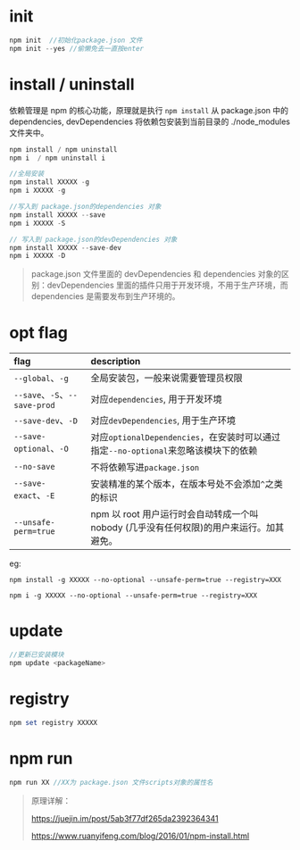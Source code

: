 # init



```javascript
npm init  //初始化package.json 文件
npm init --yes //偷懒免去一直按enter
```



# install  / uninstall


依赖管理是 npm 的核心功能，原理就是执行 `npm install` 从 package.json 中的 dependencies, devDependencies 将依赖包安装到当前目录的 ./node_modules 文件夹中。

```javascript
npm install / npm uninstall
npm i  / npm uninstall i

//全局安装
npm install XXXXX -g
npm i XXXXX -g

//写入到 package.json的dependencies 对象
npm install XXXXX --save 
npm i XXXXX -S

// 写入到 package.json的devDependencies 对象
npm install XXXXX --save-dev
npm i XXXXX -D
```

> package.json 文件里面的 devDependencies 和 dependencies 对象的区别：devDependencies 里面的插件只用于开发环境，不用于生产环境，而 dependencies 是需要发布到生产环境的。



# opt flag

| flag                          | description                                                  |
| :---------------------------- | :----------------------------------------------------------- |
| `--global`、`-g`              | 全局安装包，一般来说需要管理员权限                           |
| `--save`、`-S`、`--save-prod` | 对应`dependencies`,  用于开发环境                            |
| `--save-dev`、`-D`            | 对应`devDependencies`, 用于生产环境                          |
| `--save-optional`、`-O`       | 对应`optionalDependencies`，在安装时可以通过指定`--no-optional`来忽略该模块下的依赖 |
| `--no-save`                   | 不将依赖写进`package.json`                                   |
| `--save-exact`、`-E`          | 安装精准的某个版本，在版本号处不会添加`^`之类的标识          |
| `--unsafe-perm=true`          | npm 以 root 用户运行时会自动转成一个叫 nobody (几乎没有任何权限)的用户来运行。加其避免。 |

eg:

```
npm install -g XXXXX --no-optional --unsafe-perm=true --registry=XXX

npm i -g XXXXX --no-optional --unsafe-perm=true --registry=XXX
```



# update


```javascript
//更新已安装模块
npm update <packageName>
```



# registry


```powershell
npm set registry XXXXX
```



# npm run

```javascript
npm run XX //XX为 package.json 文件scripts对象的属性名
```



> 原理详解：
>
> https://juejin.im/post/5ab3f77df265da2392364341
>
> https://www.ruanyifeng.com/blog/2016/01/npm-install.html
